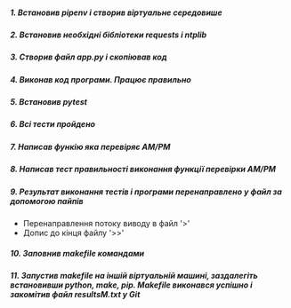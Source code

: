 ##### 1. Встановив pipenv і створив віртуальне середовише
##### 2. Встановив необхідні бібліотеки requests і ntplib
##### 3. Створив файл app.py і скопіював код
##### 4. Виконав код програми. Працює правильно
##### 5. Встановив pytest 
##### 6. Всі тести пройдено
##### 7. Написав функію яка перевіряє AM/PM
##### 8. Написав тест правильності виконання функції перевірки AM/PM
##### 9. Результат виконання тестів і програми перенаправлено у файл за допомогою пайпів
* Перенаправлення потоку виводу в файл '>'
* Допис до кінця файлу '>>'
##### 10. Заповнив makefile командами
##### 11. Запустив makefile на іншій віртуальній машині, заздалегіть встановивши python, make, pip. Makefile виконався успішно і закомітив файл resultsM.txt у Git